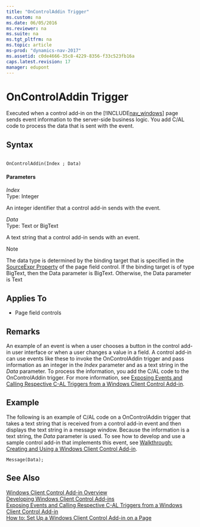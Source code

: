 ```yaml
---
title: "OnControlAddin Trigger"
ms.custom: na
ms.date: 06/05/2016
ms.reviewer: na
ms.suite: na
ms.tgt_pltfrm: na
ms.topic: article
ms-prod: "dynamics-nav-2017"
ms.assetid: c0de4666-35c8-4229-8356-f33c523fb16a
caps.latest.revision: 17
manager: edupont
---
```

# OnControlAddin Trigger
Executed when a control add-in on the [!INCLUDE[nav_windows](includes/nav_windows_md.md)] page sends event information to the server-side business logic. You add C/AL code to process the data that is sent with the event.  
  
## Syntax  
  
```  
  
OnControlAddin(Index ; Data)  
```  
  
#### Parameters  
 *Index*  
 Type: Integer  
  
 An integer identifier that a control add-in sends with the event.  
  
 *Data*  
 Type: Text or BigText  
  
 A text string that a control add-in sends with an event.  
  
> [!NOTE]  
>  The data type is determined by the binding target that is specified in the [SourceExpr Property](SourceExpr-Property.md) of the page field control. If the binding target is of type BigText, then the Data parameter is BigText. Otherwise, the Data parameter is Text  
  
## Applies To  
  
-   Page field controls  
  
## Remarks  
 An example of an event is when a user chooses a button in the control add-in user interface or when a user changes a value in a field. A control add-in can use events like these to invoke the OnControlAddin trigger and pass information as an integer in the *Index* parameter and as a text string in the *Data* parameter. To process the information, you add the C/AL code to the OnControlAddin trigger. For more information, see [Exposing Events and Calling Respective C-AL Triggers from a Windows Client Control Add-in](Exposing-Events-and-Calling-Respective-C-AL-Triggers-from-a-Windows-Client-Control-Add-in.md).  
  
## Example  
 The following is an example of C/AL code on a OnControlAddin trigger that takes a text string that is received from a control add-in event and then displays the text string in a message window. Because the information is a text string, the *Data* parameter is used. To see how to develop and use a sample control add-in that implements this event, see [Walkthrough: Creating and Using a Windows Client Control Add-in](Walkthrough--Creating-and-Using-a-Windows-Client-Control-Add-in.md).  
  
```  
Message(Data);  
```  
  
## See Also  
 [Windows Client Control Add-in Overview](Windows-Client-Control-Add-in-Overview.md)   
 [Developing Windows Client Control Add-ins](Developing-Windows-Client-Control-Add-ins.md)   
 [Exposing Events and Calling Respective C-AL Triggers from a Windows Client Control Add-in](Exposing-Events-and-Calling-Respective-C-AL-Triggers-from-a-Windows-Client-Control-Add-in.md)   
 [How to: Set Up a Windows Client Control Add-in on a Page](How-to--Set-Up-a-Windows-Client-Control-Add-in-on-a-Page.md)
